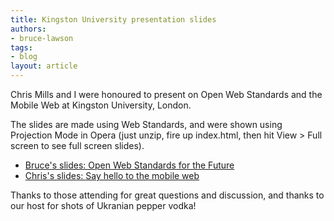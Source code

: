 ```yaml
---
title: Kingston University presentation slides
authors:
- bruce-lawson
tags:
- blog
layout: article
---
```

<p>Chris Mills and I were honoured to present on Open Web Standards and the Mobile Web at Kingston University, London.</p>

<p>The slides are made using Web Standards, and were shown using Projection Mode in Opera (just unzip, fire up index.html, then hit View &gt; Full screen to see full screen slides).</p>

<ul>
<li><a href="http://files.myopera.com/brucelawson/blog/Kingston-Uni-Bruce-April09.zip">Bruce&#39;s slides: Open Web Standards for the Future</a></li>
<li><a href="http://files.myopera.com/chrismills/blog/Chris_slides_kingstonuni_preso.zip">Chris&#39;s slides: Say hello to the mobile web</a></li>
</ul>

<p>Thanks to those attending for great questions and discussion, and thanks to our host for shots of Ukranian pepper vodka!</p>
